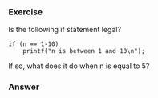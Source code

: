 ### Exercise

Is the following if statement legal?

```
if (n == 1-10)
    printf("n is between 1 and 10\n");
```

If so, what does it do when n is equal to 5?

### Answer

